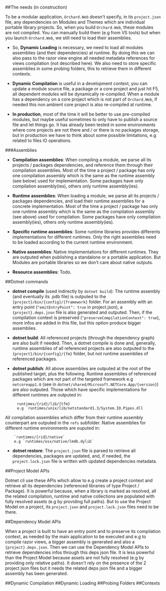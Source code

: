 ##The needs (in construction)

To be a modular application, `Orchard.Web` doesn't specify, in its `project.json` file, any dependencies on Modules and Themes which are individual portable library projects. So, when you build `Orchard.Web`, these modules are not compiled. You can manually build them (e.g from VS tools) but when you launch `Orchard.Web`, we still need to load their assemblies.

- So, **Dynamic Loading** is necessary, we need to load all modules assemblies (and their dependencies) at runtime. By doing this we can also pass to the razor view engine all needed metadata references for views compilation (not described here). We also need to store specific assemblies in some probing folders, this to retrieve them in different contexts.

- **Dynamic Compilation** is useful in a development context, you can update a module source file, a package or a core project and just hit F5, all dependent modules will be dynamically re-compiled. When a module has a dependency on a core project which is not part of `Orchard.Web`, if needed this non ambient core project is also re-compiled at runtime.

- **In production**, most of the time it will be better to use pre-compiled modules, but maybe useful sometimes to only have to publish a source file and let things go. It has already been tested in some environments where core projects are not there and / or there is no packages storage, but in production we have to think about some possible limitations, e.g related to files IO operations.

###Assemblies

- **Compilation assemblies**: When compiling a module, we parse all its projects / packages dependencies, and reference them through their compilation assemblies. Most of the time a project / package has only one compilation assembly which is the same as the runtime assembly (see below) used for implementation. Some packages have only compilation assembly(ies), others only runtime assembly(ies).

- **Runtime assemblies**: When loading a module, we parse all its projects / packages dependencies, and load their runtime assemblies for a concrete implementation. Most of the time a project / package has only one runtime assembly which is the same as the compilation assembly (see above) used for compilation. Some packages have only compilation assembly(ies), others only runtime assembly(ies).

- **Specific runtime assemblies**: Some runtime libraries provides differents implementations for different runtimes. Only the right assemblies need to be loaded according to the current runtime environment.

- **Native assemblies**: Native implementations for different runtimes. They are outputed when publishing a standalone or a portable application. But Modules are portable libraries so we don't care about native outputs.

- **Resource assemblies**: Todo.


##Dotnet commands

- **dotnet compile** (used indirectly by `dotnet build`): The runtime assembly (and eventually its .pdb file) is outputed to the `{project}/bin/{config}/{framework}` folder. For an assembly with an entry point (`"emitEntryPoint": true` in project.json), a `{project}.deps.json` file is also generated and outputed. Then, if the compilation context is preserved (`"preserveCompilationContext": true`), more infos are added in this file, but this option produce bigger assemblies.

- **dotnet build**: All referenced projects (through the dependency graph) are also built if needed. Then, a dotnet compile is done and, generally, runtime assemblies of all referenced projects are also outputed to the `{project}/bin/{config}/{fm}` folder, but not runtime assemblies of referenced packages.

- **dotnet publish**: All above assemblies are outputed at the root of the published target, plus the following. Runtime assemblies of referenced packages which are not part of the targeted framework e.g `netcoreapp1.0` (see in `dotnet/shared/Microsoft.NETCore.App/{version}`) are also outputed. Those which have specific implementations for different runtimes are outputed in:

        runtimes/{rid}/lib/{tfm}
        e.g `runtimes/unix/lib/netstandard1.3/System.IO.Pipes.dll
All compilation assemblies which differ from their runtime assembly counterpart are outputed in the `refs` subfolder. Native assemblies for different runtime environments are ouputed in:

        `runtimes/{rid}/native`
        e.g `runtimes/osx/native/lmdb.dylib`

- **dotnet restore**: The `project.json` file is parsed to retrieve all dependencies, packages are updated, and, if needed, the `project.lock.json` file is written with updated dependencies metadata.

##Project Model APIs

Dotnet cli use these APIs which allow to e.g create a project context and retrieve all its dependencies (referenced libraries of type Project / Package). It is powerful because, when a library is marked as resolved, all the related compilation, runtime and native collections are populated with fully resolved assets (e.g by providing full paths). But to use the Project Model on a project, its `project.json` and `project.lock.json` files need to be there.

##Dependency Model APIs

When a project is built to have an entry point and to preserve its compilation context, as needed by the main application to be executed and e.g to compile razor views, a bigger assembly is generated and also a `{project}.deps.json`. Then we can use the Dependency Model APIs to retrieve dependencies infos through this deps json file. It is less powerful than the Project Model because assets are not fully resolved (e.g by providing only relative paths). It doesn't rely on the presence of the 2 project json files but it needs the related deps json file and a bigger assembly has been generated.


##Dynamic Compilation
##Dynamic Loading
##Probing Folders
##Contexts


